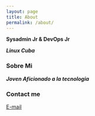 ```yaml
---
layout: page
title: About
permalink: /about/
---
```


**Sysadmin Jr & DevOps Jr**

**_Linux Cuba_**

### Sobre Mi

**_Joven Aficionado a la tecnologia_**

### Contact me

[E-mail](mailto:lomv0209@gmail.com)